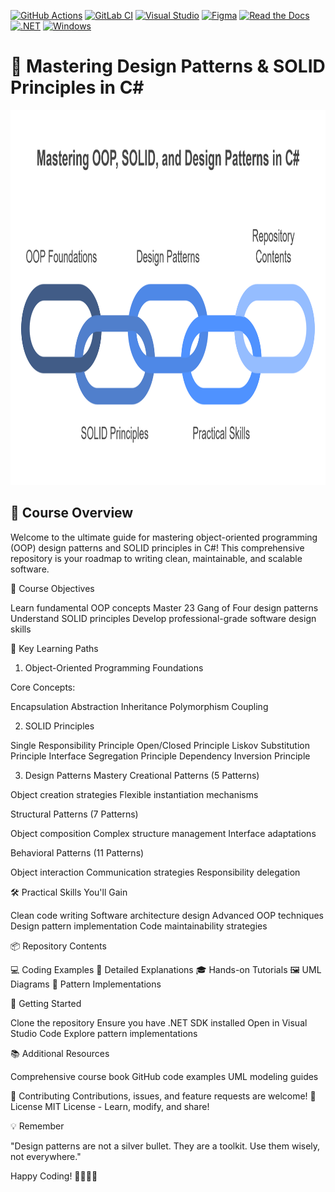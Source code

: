 [![GitHub Actions](https://img.shields.io/badge/GitHub_Actions-2088FF?logo=github-actions&logoColor=white)](#)
[![GitLab CI](https://img.shields.io/badge/GitLab%20CI-FC6D26?logo=gitlab&logoColor=fff)](#)
[![Visual Studio](https://custom-icon-badges.demolab.com/badge/Visual%20Studio-5C2D91.svg?&logo=visual-studio&logoColor=white)](#)
[![Figma](https://img.shields.io/badge/Figma-F24E1E?logo=figma&logoColor=white)](#)
[![Read the Docs](https://img.shields.io/badge/Read%20the%20Docs-8CA1AF?logo=readthedocs&logoColor=fff)](#)
[![.NET](https://img.shields.io/badge/.NET-512BD4?logo=dotnet&logoColor=fff)](#)
[![Windows](https://custom-icon-badges.demolab.com/badge/Windows-0078D6?logo=windows11&logoColor=white)](#)

# 🚀 Mastering Design Patterns & SOLID Principles in C#

<kbd>
  <img src="https://github.com/MinenhleNkosi/Master-Design-Patterns-SOLID-Principles-in-C-Sharp/blob/main/Images/readme.png" height="600" width="1000" />
</kbd>

## 📘 Course Overview
Welcome to the ultimate guide for mastering object-oriented programming (OOP) design patterns and SOLID principles in C#! This comprehensive repository is your roadmap to writing clean, maintainable, and scalable software.

🎯 Course Objectives

Learn fundamental OOP concepts
Master 23 Gang of Four design patterns
Understand SOLID principles
Develop professional-grade software design skills

🧩 Key Learning Paths
1. Object-Oriented Programming Foundations

Core Concepts:

Encapsulation
Abstraction
Inheritance
Polymorphism
Coupling


2. SOLID Principles

Single Responsibility Principle
Open/Closed Principle
Liskov Substitution Principle
Interface Segregation Principle
Dependency Inversion Principle

3. Design Patterns Mastery
Creational Patterns (5 Patterns)

Object creation strategies
Flexible instantiation mechanisms

Structural Patterns (7 Patterns)

Object composition
Complex structure management
Interface adaptations

Behavioral Patterns (11 Patterns)

Object interaction
Communication strategies
Responsibility delegation

🛠 Practical Skills You'll Gain

Clean code writing
Software architecture design
Advanced OOP techniques
Design pattern implementation
Code maintainability strategies

📦 Repository Contents

💻 Coding Examples
📝 Detailed Explanations
🎓 Hands-on Tutorials
🖼 UML Diagrams
🧪 Pattern Implementations

🚀 Getting Started

Clone the repository
Ensure you have .NET SDK installed
Open in Visual Studio Code
Explore pattern implementations

📚 Additional Resources

Comprehensive course book
GitHub code examples
UML modeling guides

🤝 Contributing
Contributions, issues, and feature requests are welcome!
📄 License
MIT License - Learn, modify, and share!

💡 Remember

"Design patterns are not a silver bullet. They are a toolkit. Use them wisely, not everywhere."

Happy Coding! 👨‍💻👩‍💻

